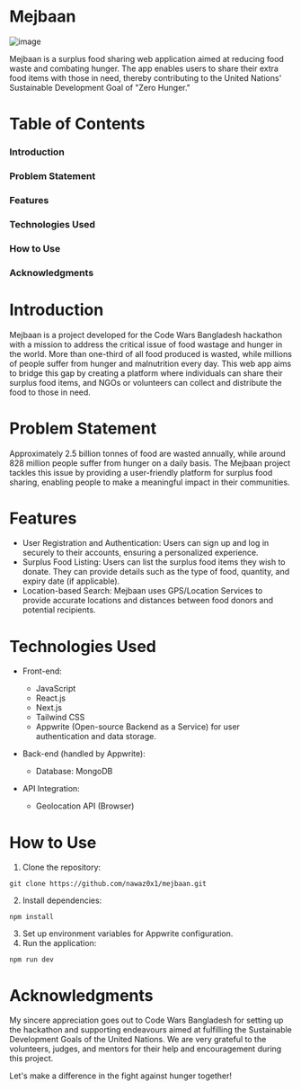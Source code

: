 # Mejbaan
![image](https://github.com/Atahar08/mejbaan/assets/167901118/c0eac441-61d5-44bd-ba1e-1d6e9aee80a6)

Mejbaan is a surplus food sharing web application aimed at reducing food waste and combating hunger. The app enables users to share their extra food items with those in need, thereby contributing to the United Nations' Sustainable Development Goal of "Zero Hunger."

# Table of Contents
### Introduction
### Problem Statement
### Features
### Technologies Used
### How to Use
### Acknowledgments

# Introduction
Mejbaan is a project developed for the Code Wars Bangladesh hackathon with a mission to address the critical issue of food wastage and hunger in the world. More than one-third of all food produced is wasted, while millions of people suffer from hunger and malnutrition every day. This web app aims to bridge this gap by creating a platform where individuals can share their surplus food items, and NGOs or volunteers can collect and distribute the food to those in need.

# Problem Statement
Approximately 2.5 billion tonnes of food are wasted annually, while around 828 million people suffer from hunger on a daily basis. The Mejbaan project tackles this issue by providing a user-friendly platform for surplus food sharing, enabling people to make a meaningful impact in their communities.

# Features
- User Registration and Authentication: Users can sign up and log in securely to 
  their accounts, ensuring a personalized experience.
- Surplus Food Listing: Users can list the surplus food items they wish to donate. 
  They can provide details such as the type of food, quantity, and expiry date (if 
  applicable).
- Location-based Search: Mejbaan uses GPS/Location Services to provide accurate 
  locations and distances between food donors and potential recipients.

# Technologies Used
- Front-end:

  - JavaScript
  - React.js
  - Next.js
  - Tailwind CSS
  - Appwrite (Open-source Backend as a Service) for user authentication and data 
    storage.
- Back-end (handled by Appwrite):

  - Database: MongoDB
- API Integration:

  - Geolocation API (Browser)

# How to Use

1. Clone the repository:
 ```
 git clone https://github.com/nawaz0x1/mejbaan.git
 ```
2. Install dependencies:
```
npm install
```
3. Set up environment variables for Appwrite configuration.
4. Run the application:
```
npm run dev
```

# Acknowledgments
My sincere appreciation goes out to Code Wars Bangladesh for setting up the hackathon and supporting endeavours aimed at fulfilling the Sustainable Development Goals of the United Nations. We are very grateful to the volunteers, judges, and mentors for their help and encouragement during this project.

Let's make a difference in the fight against hunger together!

